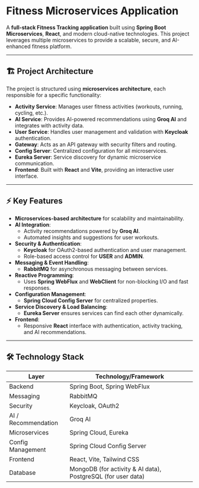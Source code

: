 # Fitness Microservices Application

A **full-stack Fitness Tracking application** built using **Spring Boot Microservices**, **React**, and modern cloud-native technologies. This project leverages multiple microservices to provide a scalable, secure, and AI-enhanced fitness platform.

---

## 🏗 Project Architecture

The project is structured using **microservices architecture**, each responsible for a specific functionality:

- **Activity Service**: Manages user fitness activities (workouts, running, cycling, etc.).
- **AI Service**: Provides AI-powered recommendations using **Groq AI** and integrates with activity data.
- **User Service**: Handles user management and validation with **Keycloak** authentication.
- **Gateway**: Acts as an API gateway with security filters and routing.
- **Config Server**: Centralized configuration for all microservices.
- **Eureka Server**: Service discovery for dynamic microservice communication.
- **Frontend**: Built with **React** and **Vite**, providing an interactive user interface.

---

## ⚡ Key Features

- **Microservices-based architecture** for scalability and maintainability.
- **AI Integration**:
  - Activity recommendations powered by **Groq AI**.
  - Automated insights and suggestions for user workouts.
- **Security & Authentication**:
  - **Keycloak** for OAuth2-based authentication and user management.
  - Role-based access control for **USER** and **ADMIN**.
- **Messaging & Event Handling**:
  - **RabbitMQ** for asynchronous messaging between services.
- **Reactive Programming**:
  - Uses **Spring WebFlux** and **WebClient** for non-blocking I/O and fast responses.
- **Configuration Management**:
  - **Spring Cloud Config Server** for centralized properties.
- **Service Discovery & Load Balancing**:
  - **Eureka Server** ensures services can find each other dynamically.
- **Frontend**:
  - Responsive **React** interface with authentication, activity tracking, and AI recommendations.

---

## 🛠 Technology Stack

| Layer               | Technology/Framework                  |
|--------------------|--------------------------------------|
| Backend            | Spring Boot, Spring WebFlux           |
| Messaging          | RabbitMQ                              |
| Security           | Keycloak, OAuth2                      |
| AI / Recommendation| Groq AI                               |
| Microservices      | Spring Cloud, Eureka                  |
| Config Management  | Spring Cloud Config Server            |
| Frontend           | React, Vite, Tailwind CSS             |
| Database           | MongoDB (for activity & AI data), PostgreSQL (for user data) |    
                     


